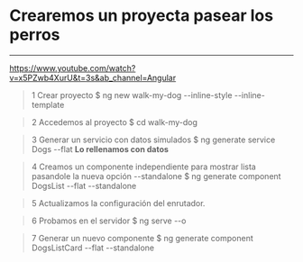 # Crearemos un proyecta pasear los perros
-----------------------------------------
https://www.youtube.com/watch?v=x5PZwb4XurU&t=3s&ab_channel=Angular

> 1 Crear proyecto
$ ng new walk-my-dog --inline-style --inline-template 

> 2 Accedemos al proyecto
$ cd walk-my-dog

> 3 Generar un servicio con datos simulados
$ ng generate service Dogs --flat
**Lo rellenamos con datos**

> 4 Creamos un componente independiente para mostrar lista
pasandole la nueva opción --standalone
$ ng generate component DogsList --flat --standalone

> 5 Actualizamos la configuración del enrutador.

> 6 Probamos en el servidor
$ ng serve --o

> 7 Generar un nuevo componente
$ ng generate component DogsListCard --flat --standalone
